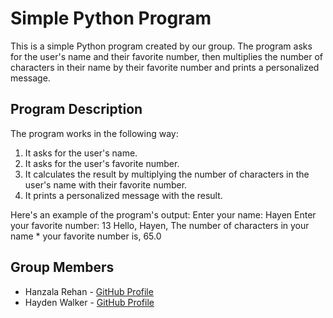 # Simple Python Program

This is a simple Python program created by our group. The program asks for the user's name and their favorite number, then multiplies the number of characters in their name by their favorite number and prints a personalized message.

## Program Description

The program works in the following way:

1. It asks for the user's name.
2. It asks for the user's favorite number.
3. It calculates the result by multiplying the number of characters in the user's name with their favorite number.
4. It prints a personalized message with the result.

Here's an example of the program's output:
Enter your name: Hayen Enter your favorite number: 13 Hello, Hayen, The number of characters in your name * your favorite number is, 65.0



## Group Members

- Hanzala Rehan - [GitHub Profile](https://github.com/Hanzalar)
- Hayden Walker - [GitHub Profile](https://github.com/HWalk59)
